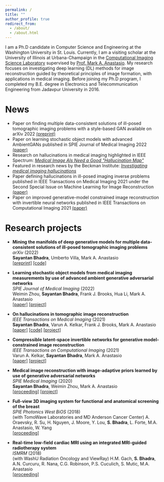 ```yaml
---
permalink: /
title: ""
author_profile: true
redirect_from: 
  - /about/
  - /about.html
---
```


I am a Ph.D candidate in Computer Science and Engineering at the Washington University in St. Louis. Currently, I am a visiting scholar at the University of Illinois at Urbana-Champaign in the [Computational Imaging Science Laboratory](https://anastasio.bioengineering.illinois.edu/) supervised by [Prof. Mark A. Anastasio](https://bioengineering.illinois.edu/people/maa). My research focuses on investigating deep learning (DL) methods for image reconstruction guided by theoretical principles of image formation, with applications in medical imaging. Before joining my Ph.D program, I completed my B.E. degree in Electronics and Telecommunication Engineering from Jadavpur University in 2016. 

News
======
* Paper on finding multiple data-consistent solutions of ill-posed tomographic imaging problems with a style-based GAN available on arXiv 2022 [(preprint)](http://arxiv.org/abs/2202.05311)
* Paper on learning stochastic object models with advanced AmbientGANs published in SPIE Journal of Medical Imaging 2022 [(paper)](http://dx.doi.org/10.1117/1.JMI.9.1.015503)
* Research on hallucinations in medical imaging highlighted in IEEE Spectrum: [*Medical Image AIs Need a Good "Hallucination Map"*](https://spectrum.ieee.org/ai-medical-imaging-false-structures)
* Featured in research news by the Beckman Institute: [*Investigating medical imaging hallucinations*](https://beckman.illinois.edu/about/news/article/2022/01/07/investigating-medical-imaging-hallucinations)
* Paper defining hallucinations in ill-posed imaging inverse problems published in IEEE Transactions on Medical Imaging 2021 under the Second Special Issue on Machine Learning for Image Reconstruction [(paper)](https://ieeexplore.ieee.org/document/9424044)
* Paper on improved generative-model constrained image reconstruction with invertible neural networks published in IEEE Transactions on Computational Imaging 2021 [(paper)](https://ieeexplore.ieee.org/document/9318016)

Research projects
======
- **Mining the manifolds of deep generative models for multiple data-consistent solutions of ill-posed tomographic imaging problems**<br/>
    *arXiv* (2022)<br/>
    **Sayantan Bhadra**, Umberto Villa, Mark A. Anastasio<br/>
    [[preprint]](https://arxiv.org/pdf/2202.05311.pdf) [[code]](https://github.com/comp-imaging-sci/hallucinations-tomo-recon)

- **Learning stochastic object models from medical imaging measurements by use of advanced ambient generative adversarial networks**<br/>
    *SPIE Journal of Medical Imaging* (2022)<br/>
    Weimin Zhou, **Sayantan Bhadra**, Frank J. Brooks, Hua Li, Mark A. Anastasio<br/>
    [[paper]](http://dx.doi.org/10.1117/1.JMI.9.1.015503) [[project]](https://anastasio.bioengineering.illinois.edu/research/machine-learning-based-numerical-observers/assessment-of-imaging-systems-image-reconstruction/)

- **On hallucinations in tomographic image reconstruction**<br/>
    *IEEE Transactions on Medical Imaging* (2021)<br/>
    **Sayantan Bhadra**, Varun A. Kelkar, Frank J. Brooks, Mark A. Anastasio<br/>
    [[paper]](https://ieeexplore.ieee.org/stamp/stamp.jsp?tp=&arnumber=9424044) [[code]](https://github.com/comp-imaging-sci/hallucinations-tomo-recon) [[project]](https://anastasio.bioengineering.illinois.edu/research/comp-imag-learn/hallucinations-recon/)

- **Compressible latent-space invertible networks for generative model-constrained image reconstruction**<br/>
    *IEEE Transactions on Computational Imaging* (2021)<br/>
    Varun A. Kelkar, **Sayantan Bhadra**, Mark A. Anastasio<br/>
    [[paper]](https://arxiv.org/pdf/2007.02462.pdf) [[project]](https://anastasio.bioengineering.illinois.edu/research/comp-imag-learn/csgm/)

- **Medical image reconstruction with image-adaptive priors learned by use of generative adversarial networks**<br/>
    *SPIE Medical Imaging* (2020)<br/>
    **Sayantan Bhadra**, Weimin Zhou, Mark A. Anastasio<br/>
    [[proceeding]](https://arxiv.org/pdf/2001.10830.pdf) [[project]](https://anastasio.bioengineering.illinois.edu/research/comp-imag-learn/csgm/)

- **Full-view 3D imaging system for functional and anatomical screening of the breast**<br/>
    *SPIE Photonics West BiOS* (2018)<br/>
    (with TomoWave Laboratories and MD Anderson Cancer Center)
    A. Oraevsky, R. Su, H. Nguyen, J. Moore, Y. Lou, **S. Bhadra**, L. Forte, M.A. Anastasio, W. Yang<br/>
    [[proceeding]](https://www.researchgate.net/profile/Yang-Lou-3/publication/324465214_Full-view_3D_imaging_system_for_functional_and_anatomical_screening_of_the_breast/links/5b6dd0cb299bf14c6d98c1b8/Full-view-3D-imaging-system-for-functional-and-anatomical-screening-of-the-breast.pdf)

- **Real-time low-field cardiac MRI using an integrated MRI-guided radiotherapy system**<br/>
    *ISMRM* (2018)<br/>
    (with WashU Radiation Oncology and ViewRay)
    H.M. Gach, **S. Bhadra**, A.N. Curcuru, R. Nana, C.G. Robinson, P.S. Cuculich, S. Mutic, M.A. Anastasio<br/>
    [[proceeding]](https://index.mirasmart.com/ISMRM2018/PDFfiles/2999.html)






